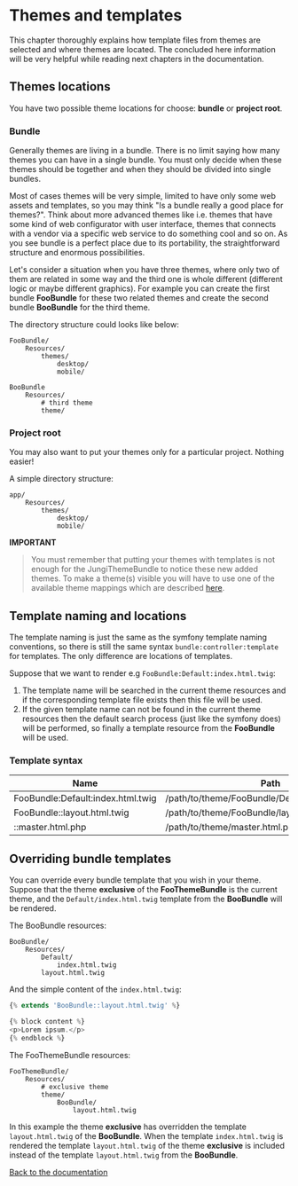 Themes and templates
====================

This chapter thoroughly explains how template files from themes are selected and where themes are located. The concluded
here information will be very helpful while reading next chapters in the documentation.

Themes locations
----------------

You have two possible theme locations for choose: **bundle** or **project root**.

### Bundle

Generally themes are living in a bundle. There is no limit saying how many themes you can have in a single bundle. You 
must only decide when these themes should be together and when they should be divided into single bundles.

Most of cases themes will be very simple, limited to have only some web assets and templates, so you may think "Is 
a bundle really a good place for themes?". Think about more advanced themes like i.e. themes that have some kind of web 
configurator with user interface, themes that connects with a vendor via a specific web service to do something cool and 
so on. As you see bundle is a perfect place due to its portability, the straightforward structure and enormous possibilities.

Let's consider a situation when you have three themes, where only two of them are related in some way and the third one 
is whole different (different logic or maybe different graphics). For example you can create the first bundle **FooBundle** 
for these two related themes and create the second bundle **BooBundle** for the third theme.

The directory structure could looks like below:

```
FooBundle/
    Resources/
        themes/
            desktop/
            mobile/

BooBundle
    Resources/
        # third theme
        theme/
```

### Project root

You may also want to put your themes only for a particular project. Nothing easier!

A simple directory structure:

```
app/
    Resources/
        themes/
            desktop/
            mobile/
```

**IMPORTANT**

> You must remember that putting your themes with templates is not enough for the JungiThemeBundle to notice these 
> new added themes. To make a theme(s) visible you will have to use one of the available theme mappings which are
> described [here](https://github.com/piku235/JungiThemeBundle/tree/master/Resources/doc/index.md#theme-mappings). 

Template naming and locations
-----------------------------

The template naming is just the same as the symfony template naming conventions, so there is still the same syntax 
`bundle:controller:template` for templates. The only difference are locations of templates.

Suppose that we want to render e.g `FooBundle:Default:index.html.twig`:

1. The template name will be searched in the current theme resources and if the corresponding template file exists then 
this file will be used.
2. If the given template name can not be found in the current theme resources then the default search process (just like
the symfony does) will be performed, so finally a template resource from the **FooBundle** will be used.

### Template syntax

Name | Path
---- | ----
FooBundle:Default:index.html.twig | /path/to/theme/FooBundle/Default/index.html.twig
FooBundle::layout.html.twig | /path/to/theme/FooBundle/layout.html.twig
::master.html.php | /path/to/theme/master.html.php

Overriding bundle templates
---------------------------

You can override every bundle template that you wish in your theme. Suppose that the theme **exclusive** of the **FooThemeBundle**
is the current theme, and the `Default/index.html.twig` template from the **BooBundle** will be rendered.

The BooBundle resources:

```
BooBundle/
    Resources/
        Default/
            index.html.twig
        layout.html.twig
```

And the simple content of the `index.html.twig`:

```php
{% extends 'BooBundle::layout.html.twig' %}

{% block content %}
<p>Lorem ipsum.</p>
{% endblock %}
```

The FooThemeBundle resources:

```
FooThemeBundle/
    Resources/
        # exclusive theme
        theme/
            BooBundle/
                layout.html.twig
```

In this example the theme **exclusive** has overridden the template `layout.html.twig` of the **BooBundle**. When the
template `index.html.twig` is rendered the template `layout.html.twig` of the theme **exclusive** is included instead
of the template `layout.html.twig` from the **BooBundle**.

[Back to the documentation](https://github.com/piku235/JungiThemeBundle/blob/master/Resources/doc/index.md)
